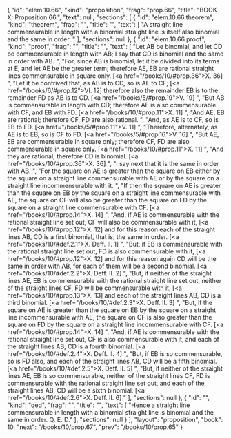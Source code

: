 {
  "id": "elem.10.66",
  "kind": "proposition",
  "frag": "prop.66",
  "title": "BOOK X: Proposition 66.",
  "text": null,
  "sections": [
    {
      "id": "elem.10.66.theorem",
      "kind": "theorem",
      "frag": "",
      "title": "",
      "text": [
        "A straight line commensurable in length with a binomial straight line is itself also binomial and the same in order. "
      ],
      "sections": null
    },
    {
      "id": "elem.10.66.proof",
      "kind": "proof",
      "frag": "",
      "title": "",
      "text": [
        "Let AB be binomial, and let CD be commensurable in length with AB;  I say that CD is binomial and the same in order with AB. ",
        "For, since AB is binomial, let it be divided into its terms at E, and let AE be the greater term; therefore AE, EB are rational straight lines commensurable in square only. [<a href=\"/books/10/#prop.36\">X. 36</a>] ",
        "Let it be contrived that, as AB is to CD, so is AE to CF; [<a href=\"/books/6/#prop.12\">VI. 12</a>] therefore also the remainder EB is to the remainder FD as AB is to CD. [<a href=\"/books/5/#prop.19\">V. 19</a>] ",
        "But AB is commensurable in length with CD; therefore AE is also commensurable with CF, and EB with FD. [<a href=\"/books/10/#prop.11\">X. 11</a>] ",
        "And AE, EB are rational; therefore CF, FD are also rational. ",
        "And, as AE is to CF, so is EB to FD. [<a href=\"/books/5/#prop.11\">V. 11</a>] ",
        "Therefore, alternately, as AE is to EB, so is CF to FD. [<a href=\"/books/5/#prop.16\">V. 16</a>] ",
        "But AE, EB are commensurable in square only; therefore CF, FD are also commensurable in square only. [<a href=\"/books/10/#prop.11\">X. 11</a>] ",
        "And they are rational; therefore CD is binomial. [<a href=\"/books/10/#prop.36\">X. 36</a>] ",
        "I say next that it is the same in order with AB. ",
        "For the square on AE is greater than the square on EB either by the square on a straight line commensurable with AE or by the square on a straight line incommensurable with it. ",
        "If then the square on AE is greater than the square on EB by the square on a straight line commensurable with AE, the square on CF will also be greater than the square on FD by the square on a straight line commensurable with CF. [<a href=\"/books/10/#prop.14\">X. 14</a>] ",
        "And, if AE is commensurable with the rational straight line set out, CF will also be commensurable with it, [<a href=\"/books/10/#prop.12\">X. 12</a>] and for this reason each of the straight lines AB, CD is a first binomial, that is, the same in order. [<a href=\"/books/10/#def.2.1\">X. Deff. II. 1</a>] ",
        "But, if EB is commensurable with the rational straight line set out, FD is also commensurable with it, [<a href=\"/books/10/#prop.12\">X. 12</a>] and for this reason again CD will be the same in order with AB, for each of them will be a second binomial. [<a href=\"/books/10/#def.2.2\">X. Deff. II. 2</a>] ",
        "But, if neither of the straight lines AE, EB is commensurable with the rational straight line set out, neither of the straight lines CF, FD will be commensurable with it, [<a href=\"/books/10/#prop.13\">X. 13</a>] and each of the straight lines AB, CD is a third binomial. [<a href=\"/books/10/#def.2.3\">X. Deff. II. 3</a>] ",
        "But, if the square on AE is greater than the square on EB by the square on a straight line incommensurable with AE, the square on CF is also greater than the square on FD by the square on a straight line incommensurable with CF. [<a href=\"/books/10/#prop.14\">X. 14</a>] ",
        "And, if AE is commensurable with the rational straight line set out, CF is also commensurable with it, and each of the straight lines AB, CD is a fourth binomial. [<a href=\"/books/10/#def.2.4\">X. Deff. II. 4</a>] ",
        "But, if EB is so commensurable, so is FD also, and each of the straight lines AB, CD will be a fifth binomial. [<a href=\"/books/10/#def.2.5\">X. Deff. II. 5</a>] ",
        "But, if neither of the straight lines AE, EB is so commensurable, neither of the straight lines CF, FD is commensurable with the rational straight line set out, and each of the straight lines AB, CD will be a sixth binomial. [<a href=\"/books/10/#def.2.6\">X. Deff. II. 6</a>] "
      ],
      "sections": null
    },
    {
      "id": "",
      "kind": "qed",
      "frag": "",
      "title": "",
      "text": [
        "Hence a straight line commensurable in length with a binomial straight line is binomial and the same in order. Q. E. D."
      ],
      "sections": null
    }
  ],
  "layout": "proposition",
  "book": 10,
  "next": "/books/10/prop.67",
  "prev": "/books/10/prop.65"
}
